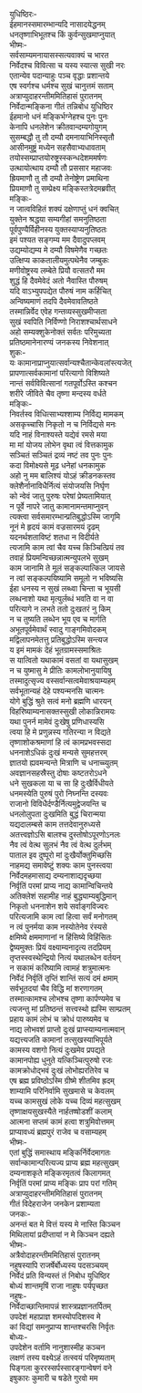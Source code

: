 युधिष्ठिरः-  
ईहमानस्समारम्भान्यदि नासादयेद्धनम्  
धनतृष्णाभिभूतश्च किं कुर्वन्सुखमाप्नुयात्  
भीष्मः-  
सर्वसाम्यमनायासस्सत्यवाक्यं च भारत  
निर्वेदश्च विवित्सा च यस्य स्यात्स सुखी नरः  
एतान्येव पदान्याहुः पञ्च वृद्धाः प्रशान्तये  
एष स्वर्गश्च धर्मश्च सुखं चानुत्तमं सताम्  
अत्राप्युदाहरन्तीममितिहासं पुरातनम्  
निर्वेदान्मङ्किना गीतं तन्निबोध युधिष्ठिर  
ईहमानो धनं मङ्किर्भग्नेहश्च पुनः पुनः  
केनापि धनलेशेन क्रीतवान्दम्यगोयुगम्  
सुसम्बद्धौ तु तौ दम्यौ दमनायाभिनिस्सृतौ  
आसीनमुष्ट्रं मध्येन सहसैवाभ्यधावताम्  
तयोस्सम्प्राप्तयोरुष्ट्रस्स्कन्धदेशममर्षणः  
उत्थायोत्थाय दम्यौ तौ प्रससार महाजवः  
ह्रियमाणौ तु तौ दम्यौ तेनोष्ट्रेण प्रमाथिना  
प्रियमाणौ तु सम्प्रेक्ष्य मङ्किस्तत्रेदमब्रवीत्  
मङ्किः-  
न जात्वविहितं शक्यं दक्षेणाप्तुं धनं क्वचित्  
युक्तेन श्रद्धया सम्यगीहां समनुतिष्ठता  
पूर्वपुण्यैर्विहीनस्य युक्तस्याप्यनुतिष्ठतः  
इमं पश्यत सङ्गम्य मम दैवादुपप्लवम्  
उद्यम्योद्यम्य मे दम्यौ विषमेणैव गच्छतः  
उत्क्षिप्य काकतालीयमुत्पथेनैव जम्बुकः  
मणीवोष्ट्रस्य लम्बेते प्रियौ वत्सतरौ मम  
शुद्धं हि दैवमेवेदं अतो नैवास्ति पौरुषम्  
यदि वाऽभ्युपपद्येत पौरुषं नाम कर्हिचित्  
अन्विष्यमाणं तदपि दैवमेवावतिष्ठते  
तस्मान्निर्वेद एवेह गन्तव्यस्सुखमीप्सता  
सुखं स्वपिति निर्विण्णो निराशश्चार्थसाधने  
अहो सम्यक्शुकेनोक्तं सर्वतः परिमुच्यता  
प्रतिष्ठमानेनारण्यं जनकस्य निवेशनात्  
शुकः-  
यः कामानाप्राप्नुयात्सर्वान्यश्चैतान्केवलांस्त्यजेत्  
प्रापणात्सर्वकामानां परित्यागो विशिष्यते  
नान्तं सर्वविवित्सानां गतपूर्वोऽस्ति कश्चन  
शरीरे जीविते चैव तृष्णा मन्दस्य वर्धते  
मङ्किः-  
निवर्तस्व विधित्साभ्यश्शाम्य निर्विद्य मामकम्  
असकृच्चासि निकृतो न च निर्विद्यसे मनः  
यदि नाहं विनाश्यस्ते यद्येवं रमसे मया  
मा मां योजय लोभेन वृथा त्वं वित्तकामुक  
सञ्चितं सञ्चितं द्रव्यं नष्टं तव पुनः पुनः  
कदा विमोक्ष्यसे मूढ धनेहां धनकामुक  
अहो नु मम बालिश्यं योऽहं क्रीडनकस्तव  
क्लेशैर्नानाविधैर्नित्यं संयोजयसि निर्घृण  
को न्वेवं जातु पुरुषः परेषां प्रेष्यतामियात्  
न पूर्वे नापरे जातु कामानामन्तमाप्नुवन्  
त्यक्त्वा सर्वसमारम्भान्प्रतिबुद्धोऽस्मि जागृमि  
नूनं मे हृदयं कामं वज्रसारमयं दृढम्  
यदनर्थशताविष्टं शतधा न विदीर्यते  
त्यजामि काम त्वां चैव यच्च किञ्चित्प्रियं तव  
तवाहं प्रियमन्विच्छन्नात्मन्युपलभे सुखम्  
काम जानामि ते मूलं सङ्कल्पात्किल जायसे  
न त्वां सङ्कल्पयिष्यामि समूलो न भविष्यसि  
ईहा धनस्य न सुखं लब्ध्वा चिन्ता च भूयसी  
लब्धनाशो यथा मृत्युर्लब्धं भवति वा न वा  
परित्यागे न लभते ततो दुःखतरं नु किम्  
न च तुष्यति लब्धेन भूय एव च मार्गति  
अभूतपूर्वमेवार्थं स्वादु गाङ्गमिवोदकम्  
मद्विलापनमेतत्तु प्रतिबुद्धोऽस्मि सन्त्यज  
य इमं मामकं देहं भूतग्रामस्समाश्रितः  
स यात्वितो यथाकामं वसतां वा यथासुखम्  
न च युष्मासु मे प्रीतिः कामलोभानुयायिषु  
तस्मादुत्सृज्य वस्सर्वान्सत्वमेवाश्रयाम्यहम्  
सर्वभूतान्यहं देहे पश्यन्मनसि चात्मनः  
योगे बुद्धिं श्रुते सत्वं मनो ब्रह्मणि धारयन्  
विहरिष्याम्यनासक्तस्सुखी लोकान्निरामयः  
यथा पुनर्न मामेवं दुःखेषु प्रणिधास्यसि  
त्वया हि मे प्रणुन्नस्य गतिरन्या न विद्यते  
तृष्णाशोकश्रमाणां हि त्वं कामप्रभवस्सदा  
धननाशेऽधिकं दुःखं मन्यसे सुमहत्तरम्  
ज्ञातयो ह्यवमन्यन्ते मित्राणि च धनाच्च्युतम्  
अवज्ञानसहस्रैस्तु दोषाः कष्टतरोऽधने  
धने सुखकला या च सा हि दुःखैर्विधीयते  
धनमस्येति पुरुषं पुरो निघ्नन्ति दस्यवः  
राजानो विविधैर्दण्डैर्नित्यमुद्वेजयन्ति च  
धनलोलुपता दुःखमिति बुद्धं चिरान्मया  
यद्यदालम्बसे काम तत्तदेवानुरुध्यसे  
अतत्त्वज्ञोऽसि बालश्च दुस्तोषोऽपूरणोऽनलः  
नैव त्वं वेत्थ सुलभं नैव त्वं वेत्थ दुर्लभम्  
पाताल इव दुष्पूरो मां दुःखैर्योक्तुमिच्छसि  
नाहमद्य समावेष्टुं शक्यः काम पुनस्त्वया  
निर्वेदमहमासाद्य दम्यनाशाद्यदृच्छया  
निर्वृतिं परमां प्राप्य नाद्य कामान्विचिन्तये  
अतिक्लेशं सहामीह नाहं बुद्ध्याम्यबुद्धिमान्  
निकृतो धननाशेन शये सर्वाङ्गविज्वरः  
परित्यजामि काम त्वां हित्वा सर्वं मनोगतम्  
न त्वं  पुनर्मया काम नस्योतेनेव रंस्यसे  
क्षमिष्ये क्षममाणानां न हिंसिष्ये विहिंसितः  
द्वेष्यमुक्तः प्रियं वक्ष्याम्यनादृत्य तदप्रियम्  
तृप्तस्स्वस्थेन्द्रियो नित्यं यथालब्धेन वर्तयन्  
न सकामं करिष्यामि त्वामहं शत्रुमात्मनः  
निर्वेदं निर्वृतिं तृप्तिं शान्तिं सत्यं दमं क्षमाम्  
सर्वभूतदयां चैव विद्धि मां शरणागतम्  
तस्मात्कामश्च लोभश्च तृष्णा कार्पण्यमेव च  
त्यजन्तु मां प्रतिष्ठन्तं सत्त्वस्थो ह्यस्मि साम्प्रतम्  
प्रहाय कामं लोभं च क्रोधं पारुष्यमेव च  
नाद्य लोभवशं प्राप्तो दुःखं प्राप्स्याम्यनात्मवान्  
यद्यत्त्यजति कामानां तत्सुखस्याभिपूर्यते  
कामस्य वशगो नित्यं दुःखमेव प्रपद्यते  
कामानपोह्य धुनुते यत्किञ्चित्पुरुषो रजः  
कामक्रोधोद्भवं दुःखं लोभोह्यरतिरेव च  
एष ब्रह्म प्रविष्ठोऽस्मि ग्रीष्मे शीतमिव ह्रदम्  
शाम्यामि परिनिर्वामि सुखमासे च केवलम्  
यच्च कामसुखं लोके यच्च दिव्यं महत्सुखम्  
तृष्णाक्षयसुखस्यैते नार्हतष्षोडशीं कलाम्  
आत्मना सप्तमं कामं हत्वा शत्रुमिवोत्तमम्  
प्राप्यावध्यं ब्रह्मपुरं राजेव च वसाम्यहम्  
भीष्मः-  
एतां बुद्धिं समास्थाय मङ्किर्निर्वेदमागतः  
सर्वान्कामान्परित्यज्य प्राप्य ब्रह्म महत्सुखम्  
दम्यनाशकृते मङ्किरमृतत्वं किलागमत्  
निर्वृतिं परमां प्राप्य मङ्किः प्राप परां गतिम्  
अत्राप्युदाहरन्तीममितिहासं पुरातनम्  
गीतं विदेहराजेन जनकेन प्रशाम्यता  
जनकः-  
अनन्तं बत मे वित्तं यस्य मे नास्ति किञ्चन  
मिथिलायां प्रदीप्तायां न मे किञ्चन दह्यते  
भीष्मः-  
अत्रैवोदाहरन्तीममितिहासं पुरातनम्  
नहुषस्यापि राजर्षेर्बोध्यस्य पदसञ्चयम्  
निर्वेदं प्रति विन्यस्तं तं निबोध युधिष्ठिर  
बोध्यं शान्तमृषिं राजा नाहुषः पर्यपृच्छत  
नहुषः-  
निर्वेदाच्छान्तिमापन्नं शास्त्रप्रज्ञानतर्पितम्  
उपदेशं महाप्राज्ञ शमस्योपदिशस्व मे  
कां विद्यां समनुप्राप्य शान्तश्चरसि निर्वृतः  
बोध्यः-   
उपदेशेन वर्तामि नानुशास्मीह कञ्चन  
लक्षणं तस्य वक्ष्येऽहं तत्स्वयं परिमृष्यताम्  
पिङ्गला कुररस्सर्पस्सारङ्गान्वेषणं वने  
इषुकारः कुमारी च षडेते गुरवो मम  
